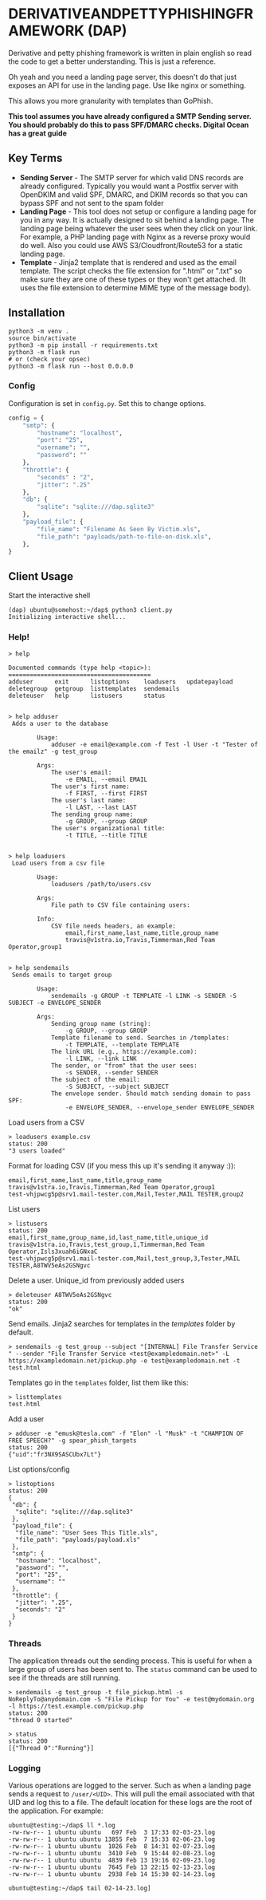 # DERIVATIVEANDPETTYPHISHINGFRAMEWORK (DAP)

Derivative and petty phishing framework is written in plain english so read the code to get a better understanding. This is just a reference.

Oh yeah and you need a landing page server, this doesn't do that just exposes an API for use in the landing page. Use like nginx or something.

This allows you more granularity with templates than GoPhish.

**This tool assumes you have already configured a SMTP Sending server. You should probably do this to pass SPF/DMARC checks. Digital Ocean has a great guide**

## Key Terms

- **Sending Server** - The SMTP server for which valid DNS records are already configured. Typically you would want a Postfix server with OpenDKIM and valid SPF, DMARC, and DKIM records so that you can bypass SPF and not sent to the spam folder
- **Landing Page** - This tool does not setup or configure a landing page for you in any way. It is actually designed to sit behind a landing page. The landing page being whatever the user sees when they click on your link. For example, a PHP landing page with Nginx as a reverse proxy would do well. Also you could use AWS S3/Cloudfront/Route53 for a static landing page. 
- **Template** - Jinja2 template that is rendered and used as the email template. The script checks the file extension for ".html" or ".txt" so make sure they are one of these types or they won't get attached. (It uses the file extension to determine MIME type of the message body).

## Installation
```
python3 -m venv .
source bin/activate
python3 -m pip install -r requirements.txt
python3 -m flask run
# or (check your opsec)
python3 -m flask run --host 0.0.0.0 
```

### Config
Configuration is set in `config.py`. Set this to change options.
```python
config = {
    "smtp": {
        "hostname": "localhost",
        "port": "25",
        "username": "",
        "password": ""
    },
    "throttle": {
        "seconds" : "2",
        "jitter": ".25"
    },
    "db": {
        "sqlite": "sqlite:///dap.sqlite3"
    },
    "payload_file": {
        "file_name": "Filename As Seen By Victim.xls",
        "file_path": "payloads/path-to-file-on-disk.xls",
    },
}
```

## Client Usage

Start the interactive shell
```
(dap) ubuntu@somehost:~/dap$ python3 client.py 
Initializing interactive shell...
```

### Help!
```
> help

Documented commands (type help <topic>):
========================================
adduser      exit      listoptions    loadusers   updatepayload
deletegroup  getgroup  listtemplates  sendemails
deleteuser   help      listusers      status 


> help adduser
 Adds a user to the database
        
        Usage:
            adduser -e email@example.com -f Test -l User -t "Tester of the emailz" -g test_group
            
        Args:
            The user's email:
                -e EMAIL, --email EMAIL
            The user's first name:
                -f FIRST, --first FIRST
            The user's last name:
                -l LAST, --last LAST
            The sending group name:
                -g GROUP, --group GROUP
            The user's organizational title:
                -t TITLE, --title TITLE


> help loadusers
 Load users from a csv file

        Usage:
            loadusers /path/to/users.csv
        
        Args:
            File path to CSV file containing users:
                
        Info:
            CSV file needs headers, an example:
                email,first_name,last_name,title,group_name
                travis@v1stra.io,Travis,Timmerman,Red Team Operator,group1


> help sendemails
 Sends emails to target group
        
        Usage:
            sendemails -g GROUP -t TEMPLATE -l LINK -s SENDER -S SUBJECT -e ENVELOPE_SENDER

        Args:
            Sending group name (string):
                -g GROUP, --group GROUP
            Template filename to send. Searches in /templates:
                -t TEMPLATE, --template TEMPLATE
            The link URL (e.g., https://example.com):
                -l LINK, --link LINK
            The sender, or "from" that the user sees:
                -s SENDER, --sender SENDER
            The subject of the email:
                -S SUBJECT, --subject SUBJECT
            The envelope sender. Should match sending domain to pass SPF:
                -e ENVELOPE_SENDER, --envelope_sender ENVELOPE_SENDER
```

Load users from a CSV
```
> loadusers example.csv
status: 200
"3 users loaded"
```
Format for loading CSV (if you mess this up it's sending it anyway :)):
```
email,first_name,last_name,title,group_name
travis@v1stra.io,Travis,Timmerman,Red Team Operator,group1
test-vhjpwcg5p@srv1.mail-tester.com,Mail,Tester,MAIL TESTER,group2
```

List users
```
> listusers
status: 200
email,first_name,group_name,id,last_name,title,unique_id
travis@v1stra.io,Travis,test_group,1,Timmerman,Red Team Operator,Isls3xuah6iGNxaC
test-vhjpwcg5p@srv1.mail-tester.com,Mail,test_group,3,Tester,MAIL TESTER,A8TWV5eAs2GSNgvc

```
Delete a user. Unique_id from previously added users
```
> deleteuser A8TWV5eAs2GSNgvc
status: 200
"ok"
```

Send emails. Jinja2 searches for templates in the *templates* folder by default.
```
> sendemails -g test_group --subject "[INTERNAL] File Transfer Service " --sender "File Transfer Service <test@exampledomain.net>" -L https://exampledomain.net/pickup.php -e test@exampledomain.net -t test.html
```

Templates go in the `templates` folder, list them like this:
```
> listtemplates
test.html
```

Add a user
``` 
> adduser -e "emusk@tesla.com" -f "Elon" -l "Musk" -t "CHAMPION OF FREE SPEECH?" -g spear_phish_targets 
status: 200
{"uid":"fr3NX9SASCUbx7Lt"}
```

List options/config
```
> listoptions
status: 200
{
 "db": {
  "sqlite": "sqlite:///dap.sqlite3"
 },
 "payload_file": {
  "file_name": "User Sees This Title.xls",
  "file_path": "payloads/payload.xls"
 },
 "smtp": {
  "hostname": "localhost",
  "password": "",
  "port": "25",
  "username": ""
 },
 "throttle": {
  "jitter": ".25",
  "seconds": "2"
 }
}
```

### Threads

The application threads out the sending process. This is useful for when a large group of users has been sent to. The `status` command can be used to see if the threads are still running.

```
> sendemails -g test_group -t file_pickup.html -s NoReplyTo@anydomain.com -S "File Pickup for You" -e test@mydomain.org -l https://test.example.com/pickup.php
status: 200
"thread 0 started"

> status
status: 200
[{"Thread 0":"Running"}]
```

### Logging

Various operations are logged to the server. Such as when a landing page sends a request to `/user/<UID>`. This will pull the email associated with that UID and log this to a file. The default location for these logs are the root of the application. For example:

```
ubuntu@testing:~/dap$ ll *.log
-rw-rw-r-- 1 ubuntu ubuntu   697 Feb  3 17:33 02-03-23.log
-rw-rw-r-- 1 ubuntu ubuntu 13855 Feb  7 15:33 02-06-23.log
-rw-rw-r-- 1 ubuntu ubuntu  1026 Feb  8 14:31 02-07-23.log
-rw-rw-r-- 1 ubuntu ubuntu  3410 Feb  9 15:44 02-08-23.log
-rw-rw-r-- 1 ubuntu ubuntu  4839 Feb 13 19:16 02-09-23.log
-rw-rw-r-- 1 ubuntu ubuntu  7645 Feb 13 22:15 02-13-23.log
-rw-rw-r-- 1 ubuntu ubuntu  2938 Feb 14 15:30 02-14-23.log

ubuntu@testing:~/dap$ tail 02-14-23.log]
```





